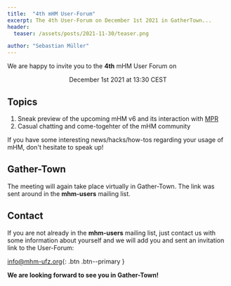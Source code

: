 ```yaml
---
title:  "4th mHM User-Forum"
excerpt: The 4th User-Forum on December 1st 2021 in GatherTown...
header:
  teaser: /assets/posts/2021-11-30/teaser.png

author: "Sebastian Müller"
---
```


We are happy to invite you to the **4th** mHM User Forum on

<p align="center">December 1st 2021 at 13:30 CEST</p>

## Topics

1. Sneak preview of the upcoming mHM v6 and its interaction with [MPR](https://git.ufz.de/chs/MPR/)
2. Casual chatting and come-togehter of the mHM community

If you have some interesting news/hacks/how-tos regarding your usage of mHM, don't hesitate to speak up!

## Gather-Town

The meeting will again take place virtually in Gather-Town.
The link was sent around in the **mhm-users** mailing list.

## Contact

If you are not already in the **mhm-users** mailing list, just contact us with some information about yourself and we will add you and sent an invitation link to the User-Forum:

[<i class="far fa-envelope"></i> info@mhm-ufz.org](mailto:info@mhm-ufz.org){: .btn .btn--primary }

**We are looking forward to see you in Gather-Town!**
